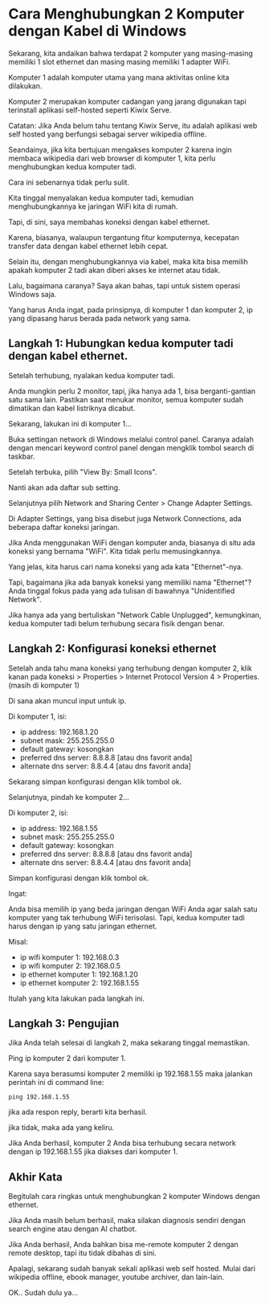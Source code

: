 # Cara Menghubungkan 2 Komputer dengan Kabel di Windows

Sekarang, kita andaikan bahwa terdapat 2 komputer yang masing-masing memiliki 1 slot ethernet dan masing masing memiliki 1 adapter WiFi.

Komputer 1 adalah komputer utama yang mana aktivitas online kita dilakukan.

Komputer 2 merupakan komputer cadangan yang jarang digunakan tapi terinstall aplikasi self-hosted seperti Kiwix Serve.

Catatan: Jika Anda belum tahu tentang Kiwix Serve, itu adalah aplikasi web self hosted yang berfungsi sebagai server wikipedia offline.

Seandainya, jika kita bertujuan mengakses komputer 2 karena ingin membaca wikipedia dari web browser di komputer 1, kita perlu menghubungkan kedua komputer tadi.

Cara ini sebenarnya tidak perlu sulit.

Kita tinggal menyalakan kedua komputer tadi, kemudian menghubungkannya ke jaringan WiFi kita di rumah.

Tapi, di sini, saya membahas koneksi dengan kabel ethernet.

Karena, biasanya, walaupun tergantung fitur komputernya, kecepatan transfer data dengan kabel ethernet lebih cepat.

Selain itu, dengan menghubungkannya via kabel, maka kita bisa memilih apakah komputer 2 tadi akan diberi akses ke internet atau tidak.

Lalu, bagaimana caranya? Saya akan bahas, tapi untuk sistem operasi Windows saja.

Yang harus Anda ingat, pada prinsipnya, di komputer 1 dan komputer 2, ip yang dipasang harus berada pada network yang sama.

## Langkah 1: Hubungkan kedua komputer tadi dengan kabel ethernet.

Setelah terhubung, nyalakan kedua komputer tadi.

Anda mungkin perlu 2 monitor, tapi, jika hanya ada 1, bisa berganti-gantian satu sama lain. Pastikan saat menukar monitor, semua komputer sudah dimatikan dan kabel listriknya dicabut.

Sekarang, lakukan ini di komputer 1...

Buka settingan network di Windows melalui control panel. Caranya adalah dengan mencari keyword control panel dengan mengklik tombol search di taskbar.

Setelah terbuka, pilih "View By: Small Icons".

Nanti akan ada daftar sub setting.

Selanjutnya pilih Network and Sharing Center > Change Adapter Settings.

Di Adapter Settings, yang bisa disebut juga Network Connections, ada beberapa daftar koneksi jaringan.

Jika Anda menggunakan WiFi dengan komputer anda, biasanya di situ ada koneksi yang bernama "WiFi". Kita tidak perlu memusingkannya.

Yang jelas, kita harus cari nama koneksi yang ada kata "Ethernet"-nya.

Tapi, bagaimana jika ada banyak koneksi yang memiliki nama "Ethernet"? Anda tinggal fokus pada yang ada tulisan di bawahnya "Unidentified Network".

Jika hanya ada yang bertuliskan "Network Cable Unplugged", kemungkinan, kedua komputer tadi belum terhubung secara fisik dengan benar.

## Langkah 2: Konfigurasi koneksi ethernet

Setelah anda tahu mana koneksi yang terhubung dengan komputer 2, klik kanan pada koneksi > Properties > Internet Protocol Version 4 > Properties. (masih di komputer 1)

Di sana akan muncul input untuk ip.

Di komputer 1, isi:

- ip address: 192.168.1.20
- subnet mask: 255.255.255.0
- default gateway: kosongkan
- preferred dns server: 8.8.8.8 [atau dns favorit anda]
- alternate dns server: 8.8.4.4 [atau dns favorit anda]

Sekarang simpan konfigurasi dengan klik tombol ok.

Selanjutnya, pindah ke komputer 2...

Di komputer 2, isi:

- ip address: 192.168.1.55
- subnet mask: 255.255.255.0
- default gateway: kosongkan
- preferred dns server: 8.8.8.8 [atau dns favorit anda]
- alternate dns server: 8.8.4.4 [atau dns favorit anda]

Simpan konfigurasi dengan klik tombol ok.

Ingat:

Anda bisa memilih ip yang beda jaringan dengan WiFi Anda agar salah satu komputer yang tak terhubung WiFi terisolasi. Tapi, kedua komputer tadi harus dengan ip yang satu jaringan ethernet.

Misal:

- ip wifi komputer 1: 192.168.0.3
- ip wifi komputer 2: 192.168.0.5
- ip ethernet komputer 1: 192.168.1.20
- ip ethernet komputer 2: 192.168.1.55

Itulah yang kita lakukan pada langkah ini.

## Langkah 3: Pengujian

Jika Anda telah selesai di langkah 2, maka sekarang tinggal memastikan.

Ping ip komputer 2 dari komputer 1.

Karena saya berasumsi komputer 2 memiliki ip 192.168.1.55 maka jalankan perintah ini di command line:

```
ping 192.168.1.55
```

jika ada respon reply, berarti kita berhasil.

jika tidak, maka ada yang keliru.

Jika Anda berhasil, komputer 2 Anda bisa terhubung secara network dengan ip 192.168.1.55 jika diakses dari komputer 1.

## Akhir Kata

Begitulah cara ringkas untuk menghubungkan 2 komputer Windows dengan ethernet.

Jika Anda masih belum berhasil, maka silakan diagnosis sendiri dengan search engine atau dengan AI chatbot.

Jika Anda berhasil, Anda bahkan bisa me-remote komputer 2 dengan remote desktop, tapi itu tidak dibahas di sini.

Apalagi, sekarang sudah banyak sekali aplikasi web self hosted. Mulai dari wikipedia offline, ebook manager, youtube archiver, dan lain-lain.

OK.. Sudah dulu ya...